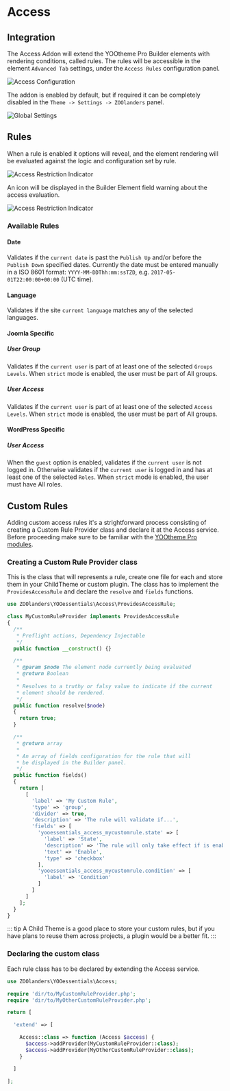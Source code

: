 # Access

## Integration

The Access Addon will extend the YOOtheme Pro Builder elements with rendering conditions, called rules. The rules will be accessible in the element `Advanced Tab` settings, under the `Access Rules` configuration panel.

![Access Configuration](./integration.png)

The addon is enabled by default, but if required it can be completely disabled in the `Theme -> Settings -> ZOOlanders` panel.

![Global Settings](../../assets/settings.png)

## Rules

When a rule is enabled it options will reveal, and the element rendering will be evaluated against the logic and configuration set by rule.

![Access Restriction Indicator](./rules.png)

An icon will be displayed in the Builder Element field warning about the access evaluation.

![Access Restriction Indicator](./indicator.png)

### Available Rules

#### Date

Validates if the `current date` is past the `Publish Up` and/or before the `Publish Down` specified dates. Currently the date must be entered manually in a ISO 8601 format: `YYYY-MM-DDThh:mm:ssTZD`, e.g. `2017-05-01T22:00:00+00:00` (UTC time).

#### Language

Validates if the site `current language` matches any of the selected languages.

#### Joomla Specific

##### User Group

Validates if the `current user` is part of at least one of the selected `Groups Levels`. When `strict` mode is enabled, the user must be part of All groups.

##### User Access

Validates if the `current user` is part of at least one of the selected `Access Levels`. When `strict` mode is enabled, the user must be part of All groups.

#### WordPress Specific

##### User Access

When the `guest` option is enabled, validates if the `current user` is not logged in. Otherwise validates if the `current user` is logged in and has at least one of the selected `Roles`. When `strict` mode is enabled, the user must have All roles.

## Custom Rules

Adding custom access rules it's a strightforward process consisting of creating a Custom Rule Provider class and declare it at the Access service. Before proceeding make sure to be familiar with the [YOOtheme Pro modules](https://yootheme.com/support/yootheme-pro/joomla/modules-and-events).

### Creating a Custom Rule Provider class

This is the class that will represents a rule, create one file for each and store them in your ChildTheme or custom plugin. The class has to implement the `ProvidesAccessRule` and declare the `resolve` and `fields` functions.

```php
use ZOOlanders\YOOessentials\Access\ProvidesAccessRule;

class MyCustomRuleProvider implements ProvidesAccessRule
{
  /**
   * Preflight actions, Dependency Injectable
   */
  public function __construct() {}

  /**
   * @param $node The element node currently being evaluated
   * @return Boolean
   *
   * Resolves to a truthy or falsy value to indicate if the current
   * element should be rendered.
   */
  public function resolve($node)
  {
    return true;
  }

  /**
   * @return array
   *
   * An array of fields configuration for the rule that will
   * be displayed in the Builder panel.
   */
  public function fields()
  {
    return [
      [
        'label' => 'My Custom Rule',
        'type' => 'group',
        'divider' => true,
        'description' => 'The rule will validate if...',
        'fields' => [
          'yooessentials_access_mycustomrule.state' => [
            'label' => 'State',
            'description' => 'The rule will only take effect if is enabled.',
            'text' => 'Enable',
            'type' => 'checkbox'
          ],
          'yooessentials_access_mycustomrule.condition' => [
            'label' => 'Condition'
          ]
        ]
      ]
    ];
  }
}
```

::: tip
A Child Theme is a good place to store your custom rules, but if you have plans to reuse them across projects, a plugin would be a better fit.
:::

### Declaring the custom class

Each rule class has to be declared by extending the Access service.

```php
use ZOOlanders\YOOessentials\Access;

require 'dir/to/MyCustomRuleProvider.php';
require 'dir/to/MyOtherCustomRuleProvider.php';

return [

  'extend' => [

    Access::class => function (Access $access) {
      $access->addProvider(MyCustomRuleProvider::class);
      $access->addProvider(MyOtherCustomRuleProvider::class);
    }

  ]

];
```

